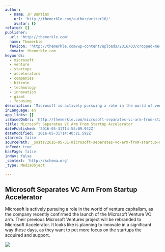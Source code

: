```yaml
---
author:
  - name: JP Buntinx
    url: 'http://themerkle.com/author/writer10/'
    avatar: {}
related: []
publisher:
  url: 'http://themerkle.com'
  name: Themerkle
  favicon: 'http://themerkle.com/wp-content/uploads/2016/03/cropped-merkle-white-1-192x192.png'
  domain: themerkle.com
keywords:
  - microsoft
  - venture
  - startups
  - accelerators
  - companies
  - bitcoin
  - technology
  - innovation
  - giant
  - focusing
description: 'Microsoft is actively pursuing a role in the world of venture capitalism, as the company recently confirmed the launch of the Microsoft Venture VC arm. Their previous Microsoft Ventures project will be rebranded to Microsoft Accelerator. It looks like is planning to innovate in a significant way these days, as they want to put more focus on the startups the acquired and support.'
inLanguage: en
app_links: []
isBasedOnUrl: 'http://themerkle.com/microsoft-separates-vc-arm-from-startup-accelerator/'
title: Microsoft Separates VC Arm From Startup Accelerator
datePublished: '2016-05-31T14:58:09.942Z'
dateModified: '2016-05-31T14:40:21.592Z'
starred: false
sourcePath: _posts/2016-05-31-microsoft-separates-vc-arm-from-startup-accelerator.md
inFeed: true
hasPage: false
inNav: false
_context: 'http://schema.org'
_type: MediaObject

---
```

<article style=""><h1>Microsoft Separates VC Arm From Startup Accelerator</h1><p>Microsoft is actively pursuing a role in the world of venture capitalism, as the company recently confirmed the launch of the Microsoft Venture VC arm. Their previous Microsoft Ventures project will be rebranded to Microsoft Accelerator. It looks like is planning to innovate in a significant way these days, as they want to put more focus on the startups the acquired and support.</p><img src="http://themerkle.com/wp-content/uploads/2016/05/shutterstock_327595109.jpg" /></article>